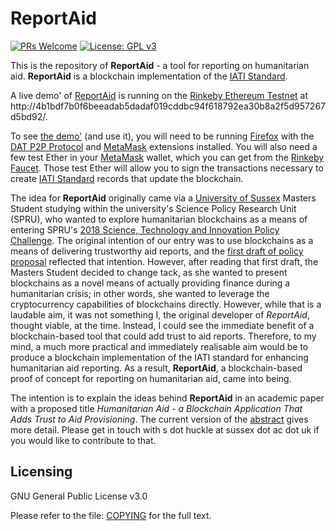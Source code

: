 # ReportAid

[![PRs Welcome](https://img.shields.io/badge/PRs-welcome-brightgreen.svg?style=flat-square)](/docs/prs.md) [![License: GPL v3](https://img.shields.io/badge/License-GPL%20v3-blue.svg)](/docs/COPYING.txt)

This is the repository of **ReportAid** - a tool for reporting on humanitarian aid. **ReportAid** is a blockchain implementation of the [IATI Standard](https://iatistandard.org/en/).

A live demo' of [ReportAid](http://4b1bdf7b0f6beeadab5dadaf019cddbc94f618792ea30b8a2f5d957267d5bd92/) is running on the [Rinkeby Ethereum Testnet](https://www.rinkeby.io/) at http://4b1bdf7b0f6beeadab5dadaf019cddbc94f618792ea30b8a2f5d957267d5bd92/.

To see [the demo'](http://4b1bdf7b0f6beeadab5dadaf019cddbc94f618792ea30b8a2f5d957267d5bd92/) (and use it), you will need to be running [Firefox](https://www.mozilla.org/) with the [DAT P2P Protocol](https://addons.mozilla.org/en-GB/firefox/addon/dat-p2p-protocol/) and [MetaMask](https://metamask.io/) extensions installed. You will also need a few test Ether in your [MetaMask](https://metamask.io/) wallet, which you can get from the [Rinkeby Faucet](https://faucet.rinkeby.io/). Those test Ether will allow you to sign the transactions necessary to create [IATI Standard](https://iatistandard.org/en/) records that update the blockchain.

The idea for **ReportAid** originally came via a [University of Sussex](https://www.sussex.ac.uk/) Masters Student studying within the university's Science Policy Research Unit (SPRU), who wanted to explore humanitarian blockchains as a means of entering SPRU's [2018 Science, Technology and Innovation Policy Challenge](http://www.sussex.ac.uk/spru/newsandevents/2018/awards/sti-challenge). The original intention of our entry was to use blockchains as a means of delivering trustworthy aid reports, and the [first draft of policy proposal](docs/SPRUChallenge/SPRUSTIPolicyProposal.md) reflected that intention. However, after reading that first draft, the Masters Student decided to change tack, as she wanted to present blockchains as a novel means of actually providing finance during a humanitarian crisis; in other words, she wanted to leverage the cryptocurrency capabilities of blockchains directly. However, while that is a laudable aim, it was not something I, the original developer of *ReportAid*, thought viable, at the time. Instead, I could see the immediate benefit of a blockchain-based tool that could add trust to aid reports. Therefore, to my mind, a much more practical and immediately realisable aim would be to produce a blockchain implementation of the IATI standard for enhancing humanitarian aid reporting. As a result, **ReportAid**, a blockchain-based proof of concept for reporting on humanitarian aid, came into being.

The intention is to explain the ideas behind **ReportAid** in an academic paper with a proposed title _Humanitarian Aid - a Blockchain Application That Adds Trust to Aid Provisioning_. The current version of the [abstract](docs/abstract.md) gives more detail. Please get in touch with s dot huckle at sussex dot ac dot uk if you would like to contribute to that.

## Licensing

GNU General Public License v3.0

Please refer to the file: [COPYING](/docs/COPYING.txt) for the full text.
